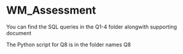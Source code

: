 # WM_Assessment
You can find the SQL queries in the Q1-4 folder alongwith supporting document

The Python script for Q8 is in the folder names Q8
